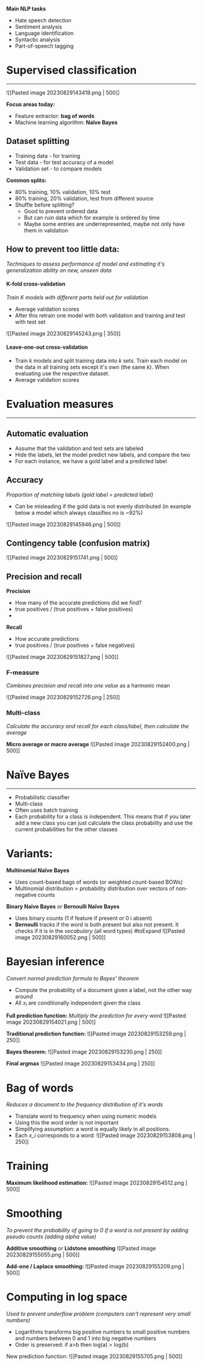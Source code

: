
**Main NLP tasks**
*  Hate speech detection 
*  Sentiment analysis 
*  Language identification 
*  Syntactic analysis 
*  Part-of-speech tagging

# Supervised classification
---
![[Pasted image 20230829143419.png | 500]]

**Focus areas today:**
* Feature extractor: **bag of words**
* Machine learning algorithm: **Naïve Bayes**

## Dataset splitting
* Training data - for training
* Test data - for test accuracy of a model
* Validation set - to compare models

**Common splits:**
* 80% training, 10% validation, 10% test 
* 80% training, 20% validation, test from different source
* Shuffle before splitting?
	* Good to prevent ordered data
	* But can ruin data which for example is ordered by time
	* Maybe some entries are underrepresented, maybe not only have them in validation

## How to prevent too little data:
_Techniques to assess performance of model and estimating it's generalization ability on new, unseen data_

#### K-fold cross-validation
_Train K models with different parts held out for validation_

* Average validation scores
* After this retrain one model with both validation and training and test with test set

![[Pasted image 20230829145243.png | 350]]
 

#### Leave-one-out cross-validation
* Train _k_ models and split training data into _k_ sets. Train each model on the data in all training sets except it's own (the same _k_). When evaluating use the respective dataset.
* Average validation scores

# Evaluation measures
---
## Automatic evaluation
* Assume that the validation and test sets are labeled 
* Hide the labels, let the model predict new labels, and compare the two 
* For each instance, we have a gold label and a predicted label

## Accuracy
_Proportion of matching labels (gold label = predicted label)_

* Can be misleading if the gold data is not evenly distributed (in example below a model which always classifies no is ~92%)

![[Pasted image 20230829145946.png | 500]]

## Contingency table (confusion matrix)

![[Pasted image 20230829151741.png | 500]]

## Precision and recall

**Precision** 
* How many of the accurate predictions did we find?
* true positives / (true positives + false positives)
* 
**Recall**
* How accurate predictions
* true positives / (true positives + false negatives)

![[Pasted image 20230829151827.png | 500]]

### F-measure
_Combines precision and recall into one value_ as a harmonic mean

![[Pasted image 20230829152726.png | 250]]

### Multi-class
_Calculate the accuracy and recall for each class/label, then calculate the average_

**Micro average or macro average**
![[Pasted image 20230829152400.png | 500]]


# Naïve Bayes
---
* Probabilistic classifier
* Multi-class
* Often uses batch training
* Each probability for a class is independent. This means that if you later add a new class you can just calculate the class probability and use the current probabilities for the other classes
# Variants:

**Multinomial Naïve Bayes**
* Uses count-based bags of words (or weighted count-based BOWs)
* Multinomial distribution = probability distribution over vectors of non-negative counts

**Binary Naive Bayes** or **Bernoulli Naïve Bayes**
* Uses binary counts (1 if feature if present or 0 i absent)
* **Bernoulli** tracks if the word is both present but also not present. It checks if it is in the _vocabulary_ (all word types) #toExpand
![[Pasted image 20230829160052.png | 500]]

# Bayesian inference
_Convert normal prediction formula to Bayes' theorem_

* Compute the probability of a document given a label, not the other way around
* All $x_i$ are conditionally independent given the class

**Full prediction function:**
_Multiply the prediction for every word_
![[Pasted image 20230829154021.png | 500]]

**Traditional prediction function:**
![[Pasted image 20230829153259.png | 250]]

**Bayes theorem:**
![[Pasted image 20230829153230.png | 250]]

**Final argmax**
![[Pasted image 20230829153434.png | 250]]


# Bag of words
_Reduces a document to the frequency distribution of it's words_

* Translate word to frequency when using numeric models
* Using this the word order is not important
* Simplifying assumption: a word is equally likely in all positions.
* Each _x_i_ corresponds to a word:
![[Pasted image 20230829153808.png | 250]]

# Training

**Maximum likelihood estimation:**
![[Pasted image 20230829154512.png | 500]]


# Smoothing
_To prevent the probability of going to 0 if a word is not present by adding pseudo counts (adding alpha value)_

**Additive smoothing** or **Lidstone smoothing**
![[Pasted image 20230829155055.png | 500]]

**Add-one / Laplace smoothing:**
![[Pasted image 20230829155209.png | 500]]


# Computing in log space
_Used to prevent underflow problem (computers can't represent very small numbers)_

* Logarithms transforms big positive numbers to small positive numbers and numbers between 0 and 1 into big negative numbers
* Order is preserved: if a>b then log(a) > log(b)

New prediction function:
![[Pasted image 20230829155705.png | 500]]







